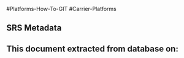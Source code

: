 #Platforms-How-To-GIT
#Carrier-Platforms
## SRS Metadata
 ## This document extracted from database on: <date>
   
